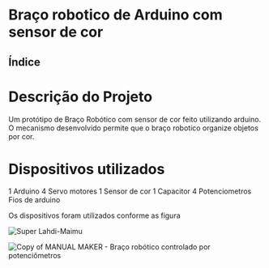 # Braço robotico de Arduino com sensor de cor




## Índice

# Descrição do Projeto

Um protótipo de Braço Robótico com sensor de cor feito utilizando arduino. O mecanismo desenvolvido permite que o braço robotico organize objetos por cor.

# Dispositivos utilizados

  1 Arduino
  4 Servo motores
  1 Sensor de cor
  1 Capacitor
  4 Potenciometros
  Fios de arduino
  
Os dispositivos foram utilizados conforme as figura

![Super Lahdi-Maimu](https://user-images.githubusercontent.com/62012864/205962930-4e549180-738b-48bb-a093-2959589ac7b1.png)


![Copy of MANUAL MAKER - Braço robótico controlado por potenciômetros](https://user-images.githubusercontent.com/62012864/205963032-483a7d00-c3c0-4f51-92b1-bc35f7f05aea.png)








